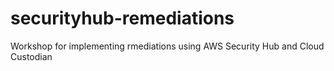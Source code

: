 # securityhub-remediations
Workshop for implementing rmediations using AWS Security Hub and Cloud Custodian
